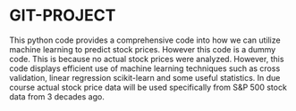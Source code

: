 # GIT-PROJECT
This python code provides a comprehensive code into how we can utilize machine learning to 
predict stock prices. However this code is a dummy code. This is because no actual stock prices were 
analyzed. However, this code displays efficient use of machine learning techniques such as cross validation, linear regression
scikit-learn and some useful statistics. In due course actual stock price data will be used specifically from S&P 500 stock data from 
3 decades ago.
